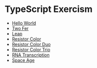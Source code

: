 TypeScript Exercism
===================


- [Hello World](/hello-world)
- [Two Fer](/two-fer)
- [Leap](/leap)
- [Resistor Color](/resistor-color)
- [Resistor Color Duo](/resistor-color-duo)
- [Resistor Color Trio](/resistor-color-trio)
- [RNA Transcription](/rna-transcription)
- [Space Age](/space-age)
